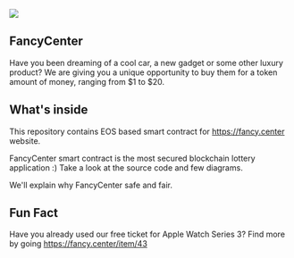 ![](https://assets.fancy.center/assets/og_img_optimized.jpg)

## FancyCenter
Have you been dreaming of a cool car, a new gadget or some other luxury product? We are giving you a unique opportunity to buy them for a token amount of money, ranging from $1 to $20.

## What's inside
This repository contains EOS based smart contract for <https://fancy.center> website.

FancyCenter smart contract is the most secured blockchain lottery application :) Take a look at the source code and few diagrams. 

We'll explain why FancyCenter safe and fair.

## Fun Fact
Have you already used our free ticket for Apple Watch Series 3? Find more by going <https://fancy.center/item/43>
